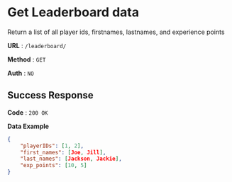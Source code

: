 # Get Leaderboard data
Return a list of all player ids, firstnames, lastnames, and experience points

**URL** : `/leaderboard/`

**Method** : `GET`

**Auth** : `NO`

## Success Response
**Code** : `200 OK`

**Data Example**

```json
{
    "playerIDs": [1, 2],
    "first_names": [Joe, Jill],
    "last_names": [Jackson, Jackie],
    "exp_points": [10, 5]
}
```
